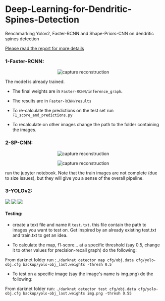 # Deep-Learning-for-Dendritic-Spines-Detection
Benchmarking Yolov2, Faster-RCNN and Shape-Priors-CNN on dendritic spines detection

[Please read the report for more details](https://github.com/ily-R/Deep-Learning-for-Dendritic-Spines-Detection/blob/master/report.pdf)
### 1-Faster-RCNN:

<p align="center">
  <img src="https://github.com/ily-R/Deep-Learning-for-Dendritic-Spines-Detection/blob/master/Faster-RCNN/results/img1180.jpg?raw=true" alt="capture reconstruction"/>
</p>

The model is already trained.
* The final  weights are in `Faster-RCNN/inference_graph`.
* The results are in `Faster-RCNN/results`

* To re-calculate the predictions on the test set run `F1_score_and_predictions.py`
* To recalculate on other images change the path to the folder containing the images.

### 2-SP-CNN: 

<p align="center">
  <img src="https://github.com/ily-R/Deep-Learning-for-Dendritic-Spines-Detection/blob/master/SP-CNN/gt.JPG?raw=true" alt="capture reconstruction"/>
</p>

<p align="center">
  <img src="https://github.com/ily-R/Deep-Learning-for-Dendritic-Spines-Detection/blob/master/SP-CNN/edges.JPG?raw=true" alt="capture reconstruction"/>
</p>

run the jupyter notebook. Note that the train images are not complete (due to size issues), but they will give you a sense of the overall pipeline.

### 3-YOLOv2:


<p float="left">
  <img src="https://github.com/ily-R/Deep-Learning-for-Dendritic-Spines-Detection/blob/master/YOLOV2/results/658.jpg" />
  <img src="https://github.com/ily-R/Deep-Learning-for-Dendritic-Spines-Detection/blob/master/YOLOV2/results/268.jpg" /> 
  <img src="https://github.com/ily-R/Deep-Learning-for-Dendritic-Spines-Detection/blob/master/YOLOV2/results/1198.jpg" />
</p>

#### Testing:

* create a text file and name it `test.txt`. this file contain the path to images you want to test on. Get inspired by an already existing test.txt and train.txt to get an idea.

* To calculate the map, f1-score... at a specific threshold (say 0.5, change it to other values for precision-recall graph) do the following:

From darknet folder run :`./darknet detector map cfg/obj.data cfg/yolo-obj.cfg backup/yolo-obj_last.weights -thresh 0.5`

* To test on a specific image (say the image's name is img.png) do the following:

From darknet folder run: `./darknet detector test cfg/obj.data cfg/yolo-obj.cfg backup/yolo-obj_last.weights img.png -thresh 0.55 ` 

